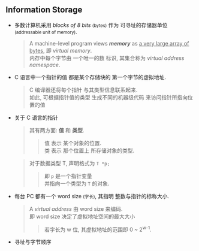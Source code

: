 ## Information Storage 
- 多数计算机采用 *blocks of 8 bits* <small>(bytes)</small> 作为 可寻址的存储器单位 <small>(addressable unit of memory)</small>.
	> A machine-level program views ***memory*** as <u>a very large array of bytes</u>, 即 *virtual memory*.<br>
	> 内存中每个字节由 一个唯一的数 标识, 其集合称为 *virtual address namespace*.

- C 语言中一个指针的值 都是某个存储块的 第一个字节的虚拟地址.
	> C 编译器还将每个指针 与其类型信息联系起来. <br>如此, 可根据指针值的类型 生成不同的机器级代码 来访问指针所指向位置的值

- 关于 C 语言的指针
	> 其有两方面: **值** 和 **类型**.
	> > 值 表示 某个对象的位置.<br>类 表示 那个位置上 所存储对象的类型.
	
	> 对于数据类型 T, 声明格式为 ```T *p;```<br>
	> > 即 ```p``` 是一个指针变量<br>并指向一个类型为 ```T``` 的对象.

- 每台 PC 都有一个 word size <small>(字长)</small>, 其指明 整数与指针的标称大小.
	> A *virtual address* 由 word size 来编码.<br> 即 word size 决定了虚拟地址空间的最大大小 
	> > 若字长为 w 位, 其虚拟地址的范围即 0 \~ 2<sup>w-1</sup>. 

- 寻址与字节顺序
> 
